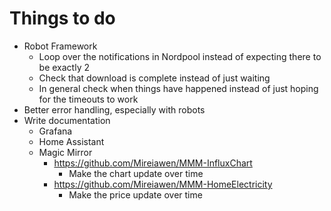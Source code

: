 # Things to do

* Robot Framework
  * Loop over the notifications in Nordpool instead of expecting there to be exactly 2
  * Check that download is complete instead of just waiting
  * In general check when things have happened instead of just hoping for the timeouts to work
* Better error handling, especially with robots
* Write documentation
  * Grafana
  * Home Assistant
  * Magic Mirror
    * https://github.com/Mireiawen/MMM-InfluxChart
      * Make the chart update over time
    * https://github.com/Mireiawen/MMM-HomeElectricity
      * Make the price update over time
